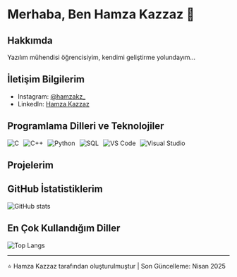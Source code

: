 # Merhaba, Ben Hamza Kazzaz 👋

## Hakkımda
Yazılım mühendisi öğrencisiyim, kendimi geliştirme yolundayım...

## İletişim Bilgilerim
- Instagram: [@hamzakz_](https://instagram.com/hamzakz_)
- LinkedIn: [Hamza Kazzaz](https://linkedin.com/in/hamza-kazzaz-60a534360)

## Programlama Dilleri ve Teknolojiler
<div style="display: flex; flex-wrap: wrap; gap: 10px;">
    <img src="https://img.shields.io/badge/C-00599C?style=for-the-badge&logo=c&logoColor=white" alt="C" />
    <img src="https://img.shields.io/badge/C%2B%2B-00599C?style=for-the-badge&logo=c%2B%2B&logoColor=white" alt="C++" />
    <img src="https://img.shields.io/badge/Python-3776AB?style=for-the-badge&logo=python&logoColor=white" alt="Python" />
    <img src="https://img.shields.io/badge/SQL-4479A1?style=for-the-badge&logo=mysql&logoColor=white" alt="SQL" />
    <img src="https://img.shields.io/badge/VS_Code-007ACC?style=for-the-badge&logo=visual-studio-code&logoColor=white" alt="VS Code" />
    <img src="https://img.shields.io/badge/Visual_Studio-5C2D91?style=for-the-badge&logo=visual-studio&logoColor=white" alt="Visual Studio" />
</div>

## Projelerim
<!-- Projelerinizi eklemek için aşağıdaki formatı kullanabilirsiniz -->
<!-- 
### [Proje Adı](Proje Linki)
Proje açıklaması buraya gelecek.
-->

## GitHub İstatistiklerim
![GitHub stats](https://github-readme-stats.vercel.app/api?username=HamzaKazzaz&show_icons=true&theme=radical)

## En Çok Kullandığım Diller
![Top Langs](https://github-readme-stats.vercel.app/api/top-langs/?username=HamzaKazzaz&layout=compact&theme=radical)

---
⭐ Hamza Kazzaz tarafından oluşturulmuştur | Son Güncelleme: Nisan 2025
